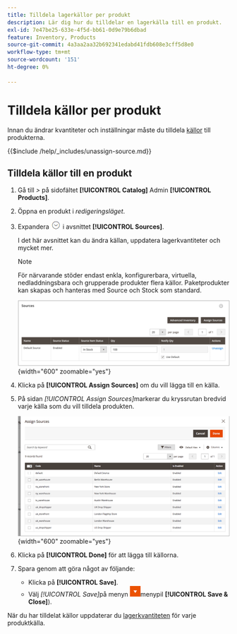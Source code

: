 ```yaml
---
title: Tilldela lagerkällor per produkt
description: Lär dig hur du tilldelar en lagerkälla till en produkt.
exl-id: 7e47be25-633e-4f5d-bb61-0d9e79b6dbad
feature: Inventory, Products
source-git-commit: 4a3aa2aa32b692341edabd41fdb608e3cff5d8e0
workflow-type: tm+mt
source-wordcount: '151'
ht-degree: 0%

---
```


# Tilldela källor per produkt

Innan du ändrar kvantiteter och inställningar måste du tilldela [källor](sources-manage.md) till produkterna.

{{$include /help/_includes/unassign-source.md}}

## Tilldela källor till en produkt

1. Gå till _>_ på sidofältet **[!UICONTROL Catalog]** Admin **[!UICONTROL Products]**.

1. Öppna en produkt i _redigeringsläget_.

1. Expandera ![Expansionsväljaren](../assets/icon-display-expand.png) i avsnittet **[!UICONTROL Sources]**.

   I det här avsnittet kan du ändra källan, uppdatera lagerkvantiteter och mycket mer.

   >[!NOTE]
   >
   >För närvarande stöder endast enkla, konfigurerbara, virtuella, nedladdningsbara och grupperade produkter flera källor. Paketprodukter kan skapas och hanteras med Source och Stock som standard.

   ![Avsnittet Produktkällor](assets/inventory-product-sources-before.png){width="600" zoomable="yes"}

1. Klicka på **[!UICONTROL Assign Sources]** om du vill lägga till en källa.

1. På sidan _[!UICONTROL Assign Sources]_&#x200B;markerar du kryssrutan bredvid varje källa som du vill tilldela produkten.

   ![Produkt - tilldela källor](assets/inventory-product-assign-sources.png){width="600" zoomable="yes"}

1. Klicka på **[!UICONTROL Done]** för att lägga till källorna.

1. Spara genom att göra något av följande:

   - Klicka på **[!UICONTROL Save]**.
   - Välj _[!UICONTROL Save]_&#x200B;på menyn ![ (](../assets/icon-menu-down-arrow-red.png)menypil **[!UICONTROL Save & Close]**).

När du har tilldelat källor uppdaterar du [lagerkvantiteten](quantities-assign-per-product.md) för varje produktkälla.

<!-- Last updated from includes: 2022-08-30 15:36:09 -->
